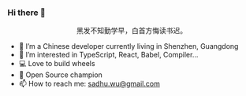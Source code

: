### Hi there 👋

<!--
**YxrSadhu/YxrSadhu** is a ✨ _special_ ✨ repository because its `README.md` (this file) appears on your GitHub profile.

Here are some ideas to get you started:

- 🔭 I’m currently working on ...
- 🌱 I’m currently learning ...
- 👯 I’m looking to collaborate on ...
- 🤔 I’m looking for help with ...
- 💬 Ask me about ...
- 📫 How to reach me: ...
- 😄 Pronouns: ...
- ⚡ Fun fact: ...
-->

<p align="center">黑发不知勤学早，白首方悔读书迟。</p>

- 🔭 I’m a Chinese developer currently living in Shenzhen, Guangdong
- 🌱 I’m interested in TypeScript, React, Babel, Compiler...
- 💻 Love to build wheels
- 🥳 Open Source champion
- 📫 How to reach me: sadhu.wu@gmail.com
